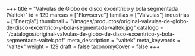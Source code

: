 +++
title = "Valvulas de Globo de disco excéntrico y bola segmentada (Valtek)"
id = 129
marcas = ["Flowserve"]
familias = ["Valvulas"]
industrias = ["Energía"]
thumbnail = "/images/productos/original-valvulas-de-globo-de-disco-excentrico-y-bola-segmentada-valtek.jpg"
catalogo = "/catalogos/original-valvulas-de-globo-de-disco-excentrico-y-bola-segmentada-valtek.pdf"
meta_description = "valtek"
meta_keywords = "valtek"
weight = 129
draft = false
taxonomyCover = false
+++
